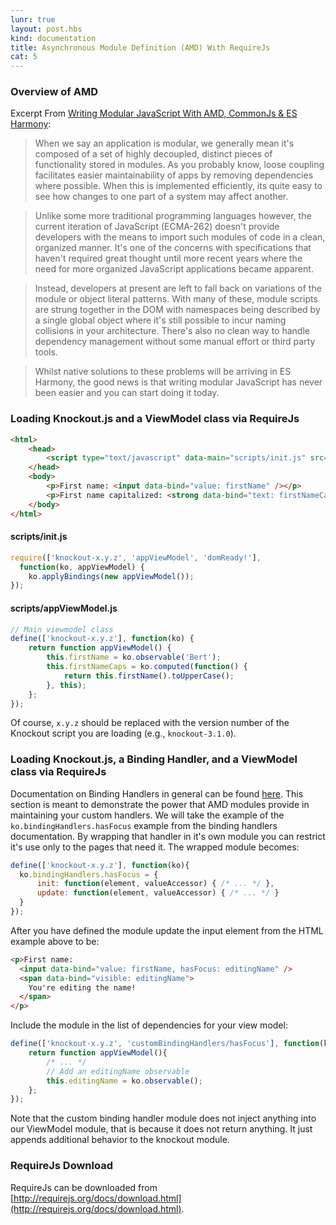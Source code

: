 ```yaml
---
lunr: true
layout: post.hbs
kind: documentation
title: Asynchronous Module Definition (AMD) With RequireJs
cat: 5
---
```


### Overview of AMD

Excerpt From [Writing Modular JavaScript With AMD, CommonJs & ES Harmony](http://addyosmani.com/writing-modular-js/):

> When we say an application is modular, we generally mean it's composed of a set of highly decoupled, distinct pieces of functionality stored in modules. As you probably know, loose coupling facilitates easier maintainability of apps by removing dependencies where possible. When this is implemented efficiently, its quite easy to see how changes to one part of a system may affect another.

> Unlike some more traditional programming languages however, the current iteration of JavaScript (ECMA-262) doesn't provide developers with the means to import such modules of code in a clean, organized manner. It's one of the concerns with specifications that haven't required great thought until more recent years where the need for more organized JavaScript applications became apparent.

> Instead, developers at present are left to fall back on variations of the module or object literal patterns. With many of these, module scripts are strung together in the DOM with namespaces being described by a single global object where it's still possible to incur naming collisions in your architecture. There's also no clean way to handle dependency management without some manual effort or third party tools.

> Whilst native solutions to these problems will be arriving in ES Harmony, the good news is that writing modular JavaScript has never been easier and you can start doing it today.

### Loading Knockout.js and a ViewModel class via RequireJs

```html
<html>
    <head>
        <script type="text/javascript" data-main="scripts/init.js" src="scripts/require.js"></script>
    </head>
    <body>
        <p>First name: <input data-bind="value: firstName" /></p>
        <p>First name capitalized: <strong data-bind="text: firstNameCaps"></strong></p>
    </body>
</html>
```

#### scripts/init.js
```javascript
require(['knockout-x.y.z', 'appViewModel', 'domReady!'],
  function(ko, appViewModel) {
    ko.applyBindings(new appViewModel());
});
```

#### scripts/appViewModel.js
```javascript
// Main viewmodel class
define(['knockout-x.y.z'], function(ko) {
    return function appViewModel() {
        this.firstName = ko.observable('Bert');
        this.firstNameCaps = ko.computed(function() {
            return this.firstName().toUpperCase();
        }, this);
    };
});
```

Of course, `x.y.z` should be replaced with the version number of the Knockout script you are loading (e.g., `knockout-3.1.0`).

### Loading Knockout.js, a Binding Handler, and a ViewModel class via RequireJs

Documentation on Binding Handlers in general can be found [here](http://knockoutjs.com/documentation/custom-bindings.html). This section is meant to demonstrate the power that AMD modules provide in maintaining your custom handlers. We will take the example of the `ko.bindingHandlers.hasFocus` example from the binding handlers documentation. By wrapping that handler in it's own module you can restrict it's use only to the pages that need it. The wrapped module becomes:

```javascript
define(['knockout-x.y.z'], function(ko){
  ko.bindingHandlers.hasFocus = {
      init: function(element, valueAccessor) { /* ... */ },
      update: function(element, valueAccessor) { /* ... */ }
  }
});
```

After you have defined the module update the input element from the HTML example above to be:

```html
<p>First name:
  <input data-bind="value: firstName, hasFocus: editingName" />
  <span data-bind="visible: editingName">
    You're editing the name!
  </span>
</p>
```

Include the module in the list of dependencies for your view model:

```javascript
define(['knockout-x.y.z', 'customBindingHandlers/hasFocus'], function(ko) {
    return function appViewModel(){
        /* ... */
        // Add an editingName observable
        this.editingName = ko.observable();
    };
});
```

Note that the custom binding handler module does not inject anything into our ViewModel module, that is because it does not return anything. It just appends additional behavior to the knockout module.

### RequireJs Download

RequireJs can be downloaded from [http://requirejs.org/docs/download.html](http://requirejs.org/docs/download.html).
